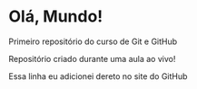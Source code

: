 # Olá, Mundo!
Primeiro repositório do curso de Git e GitHub

Repositório criado durante uma aula ao vivo!

Essa linha eu adicionei dereto no site do GitHub
